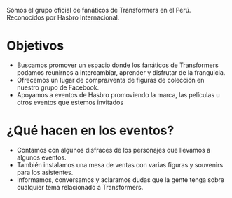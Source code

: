 Sómos el grupo oficial de fanáticos de Transformers en el Perú. Reconocidos por 
Hasbro Internacional.

# Objetivos

* Buscamos promover un espacio donde los fanáticos de Transformers podamos reunirnos
a intercambiar, aprender y disfrutar de la franquicia.
* Ofrecemos un lugar de compra/venta de figuras de colección en nuestro grupo de Facebook.
* Apoyamos a eventos de Hasbro promoviendo la marca, las películas u otros eventos que estemos invitados


# ¿Qué hacen en los eventos?

* Contamos con algunos disfraces de los personajes que llevamos a algunos eventos.
* También instalamos una mesa de ventas con varias figuras y souvenirs para los asistentes.
* Informamos, conversamos y aclaramos dudas que la gente tenga sobre cualquier tema relacionado a Transformers.